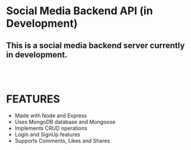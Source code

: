 # Social Media Backend API (in Development)
This is a social media backend server currently in development.
---
<br><br>

# FEATURES
- Made with Node and Express
- Uses MongoDB database and Mongoose
- Implements CRUD operations
- Login and SignUp features
- Supports Comments, Likes and Shares

<br><br>


